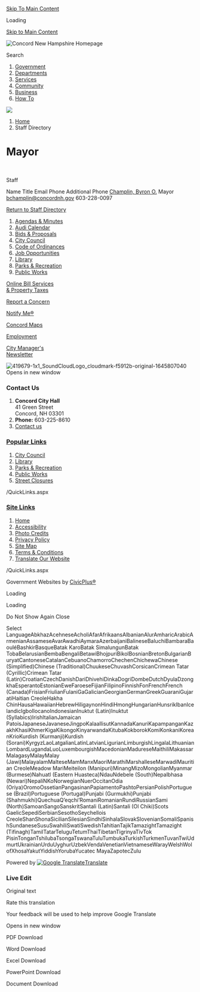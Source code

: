 [Skip To Main Content](https://www.concordnh.gov/Directory.aspx?DID=18%2F)

Loading

[Skip to Main Content](https://www.concordnh.gov/Directory.aspx?DID=18%2F)

![Concord New Hampshire Homepage](https://www.concordnh.gov/ImageRepository/Document?documentID=21222)

Search

1. [Government](https://www.concordnh.gov/249/Government)
2. [Departments](https://www.concordnh.gov/913/Departments)
3. [Services](https://www.concordnh.gov/290/Services)
4. [Community](https://www.concordnh.gov/140/Community)
5. [Business](https://www.concordnh.gov/94/Business)
6. [How To](https://www.concordnh.gov/161/How-To)

<!--THE END-->

![](https://www.concordnh.gov/ImageRepository/Document?documentID=21218)

1. [Home](https://www.concordnh.gov)
2. Staff Directory

# Mayor

 

Staff

Name Title Email Phone Additional Phone [Champlin, Byron O.](https://www.concordnh.gov/directory.aspx?EID=257) Mayor [bchamplin@concordnh.gov](mailto:BChamplin@concordnh.gov) 603-228-0097  

[Return to Staff Directory](https://www.concordnh.gov/Directory.aspx)

1. [Agendas &amp; Minutes](https://nh-concord2.civicplus.com/250/Agendas-Minutes)
2. [Audi Calendar](https://webtrac.concordnh.gov/wbwsc/webtrac.wsc/search.html?display=Calendar&location=AUDI&module=Event)
3. [Bids &amp; Proposals](https://www.concordnh.gov/1092/Bids-Proposals-Quotations)
4. [City Council](https://www.concordnh.gov/282/City-Council)
5. [Code of Ordinances](https://library.municode.com/nh/concord/codes/code_of_ordinances)
6. [Job Opportunities](https://www.concordnh.gov/569/Employment)
7. [Library](https://www.concordnh.gov/588/Library)
8. [Parks &amp; Recreation](https://www.concordnh.gov/666/Parks-Recreation)
9. [Public Works](https://www.concordnh.gov/491/General-Services-Public-Works)

[Online Bill Services  
&amp; Property Taxes](https://www.concordnh.gov/1111/Online-Bill-Services)

[Report a Concern](https://www.concordnh.gov/1809/Report-a-Concern)

[Notify Me®](https://www.concordnh.gov/list.aspx)

[Concord Maps](https://www.concordnh.gov/897/Interactive-GIS-Viewer)

[Employment](https://www.governmentjobs.com/careers/concordnh)

[City Manager's  
Newsletter](https://mailchi.mp/872f79808803/city-managers-newsletter-6272025)

![419679-1x1_SoundCloudLogo_cloudmark-f5912b-original-1645807040 Opens in new window](https://www.concordnh.gov/ImageRepository/Document?documentID=21892)

### Contact Us

1. **Concord City Hall**  
   41 Green Street   
   Concord, NH 03301
2. **Phone:** 603-225-8610
3. [Contact us](https://www.concordnh.gov/directory.aspx)

### [Popular Links](https://www.concordnh.gov/QuickLinks.aspx?CID=182)

1. [City Council](https://nh-concord2.civicplus.com/282/City-Council)
2. [Library](https://nh-concord2.civicplus.com/588)
3. [Parks &amp; Recreation](https://nh-concord2.civicplus.com/666/Parks-Recreation)
4. [Public Works](https://nh-concord2.civicplus.com/491/General-Services-Public-Works)
5. [Street Closures](https://www.concordnh.gov/calendar.aspx?CID=22)

/QuickLinks.aspx

### [Site Links](https://www.concordnh.gov/QuickLinks.aspx?CID=184)

1. [Home](https://www.concordnh.gov)
2. [Accessibility](https://www.concordnh.gov/accessibility)
3. [Photo Credits](https://www.concordnh.gov/2026/Photo-Credits)
4. [Privacy Policy](https://www.concordnh.gov/1932/20833/Privacy-Policy)
5. [Site Map](https://www.concordnh.gov/sitemap)
6. [Terms &amp; Conditions](https://www.concordnh.gov)
7. [Translate Our Website](https://concordnh-gov.translate.goog/?_x_tr_sch=http&_x_tr_sl=auto&_x_tr_tl=es&_x_tr_hl=en-US)

/QuickLinks.aspx

Government Websites by [CivicPlus®](https://connect.civicplus.com/referral)

Loading

Loading

Do Not Show Again Close

Select LanguageAbkhazAcehneseAcholiAfarAfrikaansAlbanianAlurAmharicArabicArmenianAssameseAvarAwadhiAymaraAzerbaijaniBalineseBaluchiBambaraBaouléBashkirBasqueBatak KaroBatak SimalungunBatak TobaBelarusianBembaBengaliBetawiBhojpuriBikolBosnianBretonBulgarianBuryatCantoneseCatalanCebuanoChamorroChechenChichewaChinese (Simplified)Chinese (Traditional)ChuukeseChuvashCorsicanCrimean Tatar (Cyrillic)Crimean Tatar (Latin)CroatianCzechDanishDariDhivehiDinkaDogriDombeDutchDyulaDzongkhaEsperantoEstonianEweFaroeseFijianFilipinoFinnishFonFrenchFrench (Canada)FrisianFriulianFulaniGaGalicianGeorgianGermanGreekGuaraniGujaratiHaitian CreoleHakha ChinHausaHawaiianHebrewHiligaynonHindiHmongHungarianHunsrikIbanIcelandicIgboIlocanoIndonesianInuktut (Latin)Inuktut (Syllabics)IrishItalianJamaican PatoisJapaneseJavaneseJingpoKalaallisutKannadaKanuriKapampanganKazakhKhasiKhmerKigaKikongoKinyarwandaKitubaKokborokKomiKonkaniKoreanKrioKurdish (Kurmanji)Kurdish (Sorani)KyrgyzLaoLatgalianLatinLatvianLigurianLimburgishLingalaLithuanianLombardLugandaLuoLuxembourgishMacedonianMadureseMaithiliMakassarMalagasyMalayMalay (Jawi)MalayalamMalteseMamManxMaoriMarathiMarshalleseMarwadiMauritian CreoleMeadow MariMeiteilon (Manipuri)MinangMizoMongolianMyanmar (Burmese)Nahuatl (Eastern Huasteca)NdauNdebele (South)Nepalbhasa (Newari)NepaliNKoNorwegianNuerOccitanOdia (Oriya)OromoOssetianPangasinanPapiamentoPashtoPersianPolishPortuguese (Brazil)Portuguese (Portugal)Punjabi (Gurmukhi)Punjabi (Shahmukhi)QuechuaQʼeqchiʼRomaniRomanianRundiRussianSami (North)SamoanSangoSanskritSantali (Latin)Santali (Ol Chiki)Scots GaelicSepediSerbianSesothoSeychellois CreoleShanShonaSicilianSilesianSindhiSinhalaSlovakSlovenianSomaliSpanishSundaneseSusuSwahiliSwatiSwedishTahitianTajikTamazightTamazight (Tifinagh)TamilTatarTeluguTetumThaiTibetanTigrinyaTivTok PisinTonganTshilubaTsongaTswanaTuluTumbukaTurkishTurkmenTuvanTwiUdmurtUkrainianUrduUyghurUzbekVendaVenetianVietnameseWarayWelshWolofXhosaYakutYiddishYorubaYucatec MayaZapotecZulu

Powered by [![Google Translate](https://www.gstatic.com/images/branding/googlelogo/1x/googlelogo_color_42x16dp.png)Translate](https://translate.google.com)

### Live Edit

Original text

Rate this translation

Your feedback will be used to help improve Google Translate

Opens in new window

PDF Download

Word Download

Excel Download

PowerPoint Download

Document Download